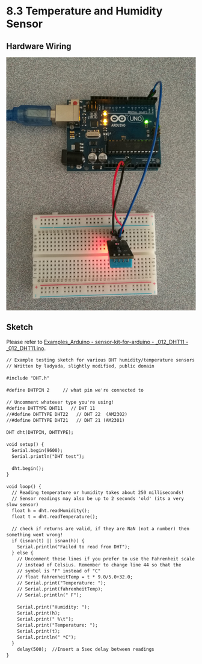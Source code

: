 # 8.3 Temperature and Humidity Sensor

## Hardware Wiring
![Image](../../Examples/sensor-kit-for-arduino/012_DHT11.jpg)

## Sketch
Please refer to [Examples_Arduino - sensor-kit-for-arduino - _012_DHT11 - _012_DHT11.ino](https://github.com/LongerVisionRobot/Examples_Arduino/blob/master/sensor-kit-for-arduino/_012_DHT11/_012_DHT11.ino).
```
// Example testing sketch for various DHT humidity/temperature sensors
// Written by ladyada, slightly modified, public domain

#include "DHT.h"

#define DHTPIN 2     // what pin we're connected to

// Uncomment whatever type you're using!
#define DHTTYPE DHT11   // DHT 11 
//#define DHTTYPE DHT22   // DHT 22  (AM2302)
//#define DHTTYPE DHT21   // DHT 21 (AM2301)

DHT dht(DHTPIN, DHTTYPE);

void setup() {
  Serial.begin(9600);
  Serial.println("DHT test");

  dht.begin();
}

void loop() {
  // Reading temperature or humidity takes about 250 milliseconds!
  // Sensor readings may also be up to 2 seconds 'old' (its a very slow sensor)
  float h = dht.readHumidity();
  float t = dht.readTemperature();

  // check if returns are valid, if they are NaN (not a number) then something went wrong!
  if (isnan(t) || isnan(h)) {
    Serial.println("Failed to read from DHT");
  } else {
    // Uncomment these lines if you prefer to use the Fahrenheit scale 
    // instead of Celsius. Remember to change line 44 so that the 
    // symbol is "F" instead of "C"
    // float fahrenheitTemp = t * 9.0/5.0+32.0;
    // Serial.print("Temperature: ");
    // Serial.print(fahrenheitTemp);
    // Serial.println(" F");
    
    Serial.print("Humidity: ");
    Serial.print(h);
    Serial.print(" %\t");
    Serial.print("Temperature: ");
    Serial.print(t);
    Serial.println(" *C");
  }
    delay(500);  //Insert a 5sec delay between readings
}
```